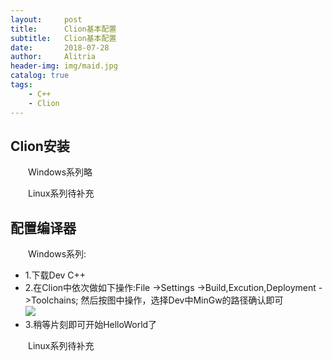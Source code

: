 ```yaml
---
layout:     post
title:      Clion基本配置
subtitle:   Clion基本配置
date:       2018-07-28
author:     Alitria
header-img: img/maid.jpg
catalog: true
tags:
    - C++
    - Clion 
---
```


## Clion安装

&emsp;&emsp;Windows系列略  

&emsp;&emsp;Linux系列待补充  

## 配置编译器

&emsp;&emsp;Windows系列:  
- 1.下载Dev C++  
- 2.在Clion中依次做如下操作:File ->Settings ->Build,Excution,Deployment ->Toolchains; 然后按图中操作，选择Dev中MinGw的路径确认即可  
![](https://ws1.sinaimg.cn/large/005L0VzSgy1ftpx7vcsvvj30si0jlgmx.jpg)  
- 3.稍等片刻即可开始HelloWorld了  

&emsp;&emsp;Linux系列待补充  

## 
